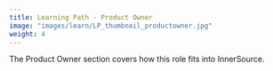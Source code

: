 ```yaml
---
title: Learning Path - Product Owner
image: "images/learn/LP_thumbnail_productowner.jpg"
weight: 4
---
```


The Product Owner section covers how this role fits into InnerSource.